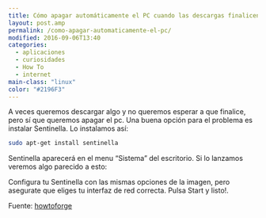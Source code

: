 ```yaml
---
title: Cómo apagar automáticamente el PC cuando las descargas finalicen
layout: post.amp
permalink: /como-apagar-automaticamente-el-pc/
modified: 2016-09-06T13:40
categories:
  - aplicaciones
  - curiosidades
  - How To
  - internet
main-class: "linux"
color: "#2196F3"
---
```


A veces queremos descargar algo y no queremos esperar a que finalice, pero sí que queremos apagar el pc. Una buena opción para el problema es instalar Sentinella. Lo instalamos así:

```bash
sudo apt-get install sentinella
```

Sentinella aparecerá en el menu “Sistema” del escritorio. Si lo lanzamos veremos algo parecido a esto:

<!--ad-->

<figure>
	<amp-img on="tap:lightbox1" role="button" tabindex="0" layout="responsive"  height="457" width="655" src="https://1.bp.blogspot.com/-Ti5_cz6URsM/TbqiIheW6YI/AAAAAAAAAcw/mDH3EbaI50E/s800/R1vvF.png"></amp-img>
</figure>

Configura tu Sentinella con las mismas opciones de la imagen, pero asegurate que eliges tu interfaz de red correcta. Pulsa Start y listo!.

Fuente: [howtoforge][1]

 [1]: http://www.howtoforge.com/how-to-automatically-shut-down-your-computer-after-a-download-finishes
